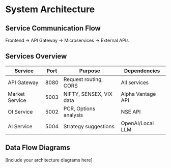 # System Architecture

## Service Communication Flow
Frontend → API Gateway → Microservices → External APIs

## Services Overview
| Service | Port | Purpose | Dependencies |
|---------|------|---------|-------------|
| API Gateway | 8080 | Request routing, CORS | All services |
| Market Service | 5003 | NIFTY, SENSEX, VIX data | Alpha Vantage API |
| OI Service | 5002 | PCR, Options analysis | NSE API |
| AI Service | 5004 | Strategy suggestions | OpenAI/Local LLM |

## Data Flow Diagrams
[Include your architecture diagrams here]
